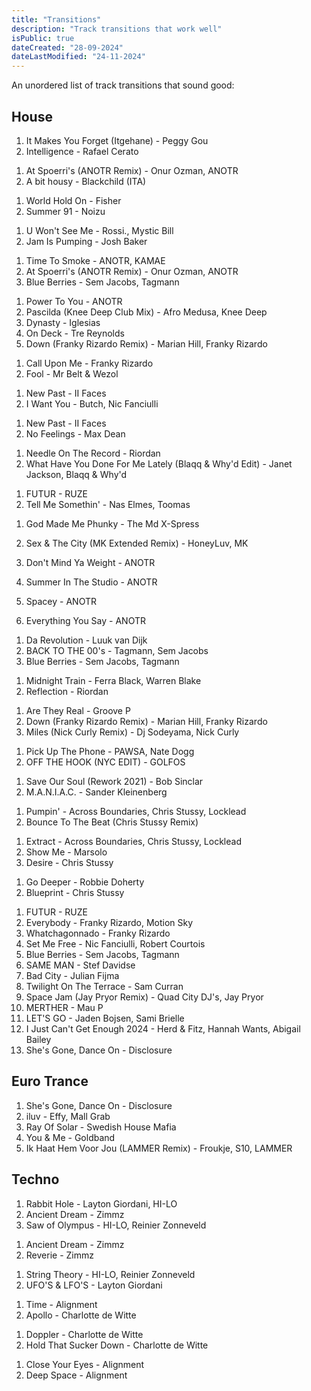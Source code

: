 ```yaml
---
title: "Transitions"
description: "Track transitions that work well"
isPublic: true
dateCreated: "28-09-2024"
dateLastModified: "24-11-2024"
---
```


An unordered list of track transitions that sound good:

## House
<!-- {RETRY} -->
1. It Makes You Forget (Itgehane) - Peggy Gou
2. Intelligence - Rafael Cerato

<!-- -->

1. At Spoerri's (ANOTR Remix) - Onur Ozman, ANOTR
2. A bit housy - Blackchild (ITA)

<!-- -->

1. World Hold On - Fisher
2. Summer 91 - Noizu

<!-- -->

1. U Won't See Me - Rossi., Mystic Bill
2. Jam Is Pumping - Josh Baker

<!-- -->

1. Time To Smoke - ANOTR, KAMAE
2. At Spoerri's (ANOTR Remix) - Onur Ozman, ANOTR
3. Blue Berries - Sem Jacobs, Tagmann

<!-- -->

1. Power To You - ANOTR
2. Pascilda (Knee Deep Club Mix) - Afro Medusa, Knee Deep
3. Dynasty - Iglesias
4. On Deck - Tre Reynolds
5. Down (Franky Rizardo Remix) - Marian Hill, Franky Rizardo

<!-- -->

<!-- RETRY -->
1. Call Upon Me - Franky Rizardo
2. Fool - Mr Belt & Wezol

<!-- -->

1. New Past - II Faces
2. I Want You - Butch, Nic Fanciulli

<!-- 10/10 -->

1. New Past - II Faces
2. No Feelings - Max Dean

<!-- -->
1. Needle On The Record - Riordan
2. What Have You Done For Me Lately (Blaqq & Why'd Edit) - Janet Jackson, Blaqq & Why'd

<!-- -->

1. FUTUR - RUZE
2. Tell Me Somethin' - Nas Elmes, Toomas

<!-- -->

<!-- -->
1. God Made Me Phunky - The Md X-Spress
2. Sex & The City (MK Extended Remix) - HoneyLuv, MK

1. Don't Mind Ya Weight - ANOTR
2. Summer In The Studio - ANOTR
3. Spacey - ANOTR
4. Everything You Say - ANOTR

<!-- -->

1. Da Revolution - Luuk van Dijk
2. BACK TO THE 00's - Tagmann, Sem Jacobs
3. Blue Berries - Sem Jacobs, Tagmann

<!-- -->

1. Midnight Train - Ferra Black, Warren Blake
2. Reflection - Riordan

<!-- -->

1. Are They Real - Groove P
2. Down (Franky Rizardo Remix) - Marian Hill, Franky Rizardo
3. Miles (Nick Curly Remix) - Dj Sodeyama, Nick Curly

<!-- -->

1. Pick Up The Phone - PAWSA, Nate Dogg
2. OFF THE HOOK (NYC EDIT) - GOLFOS

<!-- -->

1. Save Our Soul (Rework 2021) - Bob Sinclar
2. M.A.N.I.A.C. - Sander Kleinenberg

<!-- -->

1. Pumpin' - Across Boundaries, Chris Stussy, Locklead
2. Bounce To The Beat (Chris Stussy Remix)

<!-- -->

1. Extract - Across Boundaries, Chris Stussy, Locklead
2. Show Me - Marsolo
3. Desire - Chris Stussy

<!-- -->

1. Go Deeper - Robbie Doherty
2. Blueprint - Chris Stussy

<!-- -->

1.  FUTUR - RUZE
2.  Everybody - Franky Rizardo, Motion Sky
3.  Whatchagonnado - Franky Rizardo
4.  Set Me Free - Nic Fanciulli, Robert Courtois
5.  Blue Berries - Sem Jacobs, Tagmann
6.  SAME MAN - Stef Davidse
7.  Bad City - Julian Fijma
8.  Twilight On The Terrace - Sam Curran
9.  Space Jam (Jay Pryor Remix) - Quad City DJ's, Jay Pryor
10. MERTHER - Mau P
11. LET'S GO - Jaden Bojsen, Sami Brielle
12. I Just Can't Get Enough 2024 - Herd & Fitz, Hannah Wants, Abigail Bailey
13. She's Gone, Dance On - Disclosure

## Euro Trance

1. She's Gone, Dance On - Disclosure
2. iluv - Effy, Mall Grab
3. Ray Of Solar - Swedish House Mafia
4. You & Me - Goldband
5. Ik Haat Hem Voor Jou (LAMMER Remix) - Froukje, S10, LAMMER

## Techno

1. Rabbit Hole - Layton Giordani, HI-LO
2. Ancient Dream - Zimmz
3. Saw of Olympus - HI-LO, Reinier Zonneveld

<!-- -->

1. Ancient Dream - Zimmz
2. Reverie - Zimmz

<!-- -->

1. String Theory - HI-LO, Reinier Zonneveld
2. UFO'S & LFO'S - Layton Giordani

<!-- -->

1. Time - Alignment
2. Apollo - Charlotte de Witte

<!-- -->

1. Doppler - Charlotte de Witte
2. Hold That Sucker Down - Charlotte de Witte

<!-- -->

1. Close Your Eyes - Alignment
2. Deep Space - Alignment
